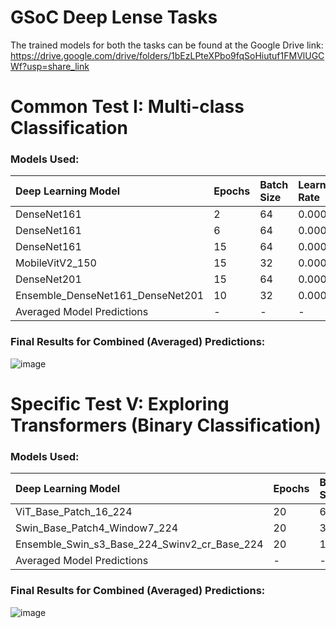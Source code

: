 # GSoC Deep Lense Tasks

The trained models for both the tasks can be found at the Google Drive link: https://drive.google.com/drive/folders/1bEzLPteXPbo9fqSoHiutuf1FMVlUGCWf?usp=share_link

# Common Test I: Multi-class Classification

### Models Used:

| Deep Learning Model              | Epochs | Batch Size | Learning Rate | AUC (OVO) | AUC (OVR) |
| :------------------------------- | :----- | :--------- | :------------ | :-------- | :-------- |
| DenseNet161                      | 2      | 64         | 0.0001        | 0.97      | 0.97      |
| DenseNet161                      | 6      | 64         | 0.0001        | 0.97      | 0.97      |
| DenseNet161                      | 15     | 64         | 0.0001        | 0.98      | 0.98      |
| MobileVitV2_150                  | 15     | 32         | 0.0001        | 0.95      | 0.95      |
| DenseNet201                      | 15     | 64         | 0.0001        | 0.97      | 0.97      |
| Ensemble_DenseNet161_DenseNet201 | 10     | 32         | 0.0001        | 0.98      | 0.98      |
| Averaged Model Predictions       | -      | -          | -             | 0.99      | 0.99      |

### Final Results for Combined (Averaged) Predictions:

![image](https://user-images.githubusercontent.com/75483881/224155221-6dc22fe6-8290-46fc-b165-6794e159c2b8.png)

# Specific Test V: Exploring Transformers (Binary Classification)

### Models Used:

| Deep Learning Model                                 | Epochs | Batch Size | Learning Rate | AUC (OVO) | AUC (OVR) |
| :-------------------------------------------------- | :----- | :--------- | :------------ | :-------- | :-------- |
| ViT_Base_Patch_16_224                               | 20     | 64         | 0.0001        | 0.99800   | 0.99800   |
| Swin_Base_Patch4_Window7_224                        | 20     | 32         | 1e-05         | 0.99975   | 0.99975   |
| Ensemble_Swin_s3_Base_224_Swinv2_cr_Base_224        | 20     | 16         | 1e-05         | 0.99997   | 0.99997   |
| Averaged Model Predictions                          | -      | -          | -             | 1.00000   | 1.00000   |

### Final Results for Combined (Averaged) Predictions:

![image](https://user-images.githubusercontent.com/75483881/224155347-ede8969a-6f16-4e32-aa45-21cdd948c5d3.png)

